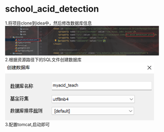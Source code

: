# school_acid_detection

1.将项目clone到idea中，然后修改数据库信息
![image](./1.png)
2.根据资源路径下的SQL文件创建数据库
![image](./2.png)
3.配置tomcat,启动即可
